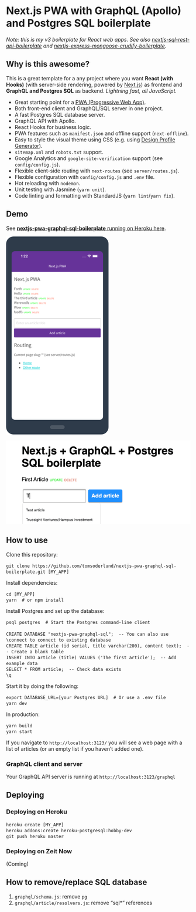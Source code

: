 # Next.js PWA with GraphQL (Apollo) and Postgres SQL boilerplate

_Note: this is my v3 boilerplate for React web apps. See also [nextjs-sql-rest-api-boilerplate](https://github.com/tomsoderlund/nextjs-sql-rest-api-boilerplate) and [nextjs-express-mongoose-crudify-boilerplate](https://github.com/tomsoderlund/nextjs-express-mongoose-crudify-boilerplate)._

## Why is this awesome?

This is a great template for a any project where you want **React (with Hooks)** (with server-side rendering, powered by [Next.js](https://github.com/zeit/next.js)) as frontend and **GraphQL and Postgres SQL** as backend.
_Lightning fast, all JavaScript._

* Great starting point for a [PWA (Progressive Web App)](https://en.wikipedia.org/wiki/Progressive_web_applications).
* Both front-end client and GraphQL/SQL server in one project.
* A fast Postgres SQL database server.
* GraphQL API with Apollo.
* React Hooks for business logic.
* PWA features such as `manifest.json` and offline support (`next-offline`).
* Easy to style the visual theme using CSS (e.g. using [Design Profile Generator](https://tomsoderlund.github.io/design-profile-generator/)).
* `sitemap.xml` and `robots.txt` support.
* Google Analytics and `google-site-verification` support (see `config/config.js`).
* Flexible client-side routing with `next-routes` (see `server/routes.js`).
* Flexible configuration with `config/config.js` and `.env` file.
* Hot reloading with `nodemon`.
* Unit testing with Jasmine (`yarn unit`).
* Code linting and formatting with StandardJS (`yarn lint`/`yarn fix`).

## Demo

See [**nextjs-pwa-graphql-sql-boilerplate** running on Heroku here](https://nextjs-pwa-graphql-sql.herokuapp.com/).

![nextjs-pwa-graphql-sql-boilerplate demo on phone](docs/demo-phone_half.png)

![nextjs-pwa-graphql-sql-boilerplate demo on Heroku](docs/demo.gif)

## How to use

Clone this repository:

    git clone https://github.com/tomsoderlund/nextjs-pwa-graphql-sql-boilerplate.git [MY_APP]

Install dependencies:

    cd [MY_APP]
    yarn  # or npm install

Install Postgres and set up the database:

    psql postgres  # Start the Postgres command-line client
    
    CREATE DATABASE "nextjs-pwa-graphql-sql";  -- You can also use \connect to connect to existing database
    CREATE TABLE article (id serial, title varchar(200), content text);  -- Create a blank table
    INSERT INTO article (title) VALUES ('The first article');  -- Add example data
    SELECT * FROM article;  -- Check data exists
    \q

Start it by doing the following:

    export DATABASE_URL=[your Postgres URL]  # Or use a .env file
    yarn dev

In production:

    yarn build
    yarn start

If you navigate to `http://localhost:3123/` you will see a web page with a list of articles (or an empty list if you haven’t added one).

### GraphQL client and server

Your GraphQL API server is running at `http://localhost:3123/graphql`


## Deploying

### Deploying on Heroku

    heroku create [MY_APP]
    heroku addons:create heroku-postgresql:hobby-dev
    git push heroku master

### Deploying on Zeit Now

(Coming)


## How to remove/replace SQL database

1. `graphql/schema.js`: remove `pg`
2. `graphql/article/resolvers.js`: remove “sql*” references
